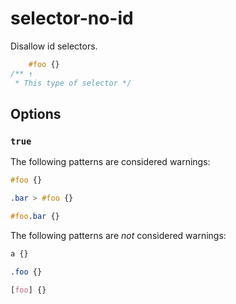 # selector-no-id

Disallow id selectors.

```css
    #foo {}
/** ↑
 * This type of selector */
```

## Options

### `true`

The following patterns are considered warnings:

```css
#foo {}
```

```css
.bar > #foo {}
```

```css
#foo.bar {}
```

The following patterns are *not* considered warnings:

```css
a {}
```

```css
.foo {}
```

```css
[foo] {}
```
